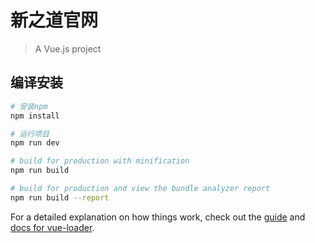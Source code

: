 # 新之道官网

> A Vue.js project

## 编译安装

``` bash
# 安装npm
npm install

# 运行项目
npm run dev

# build for production with minification
npm run build

# build for production and view the bundle analyzer report
npm run build --report
```

For a detailed explanation on how things work, check out the [guide](http://vuejs-templates.github.io/webpack/) and [docs for vue-loader](http://vuejs.github.io/vue-loader).
